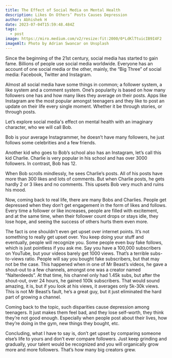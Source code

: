 ```yaml
---
title: The Effect of Social Media on Mental Health
description: Likes On Others’ Posts Causes Depression
author: Abhishek H
date: 2023-07-04T15:59:48.484Z
tags:
  - post
image: https://miro.medium.com/v2/resize:fit:2000/0*LdKlTtuicIB9I4F2
imageAlt: Photo by Adrian Swancar on Unsplash
---
```

<!--StartFragment-->

Since the beginning of the 21st century, social media has started to gain fame. Billions of people use social media worldwide. Everyone has an account of one social media or the other, mainly, the “Big Three” of social media: Facebook, Twitter and Instagram.

Almost all social media have some things in common; a follower system, a like system and a comment system. One’s popularity is based on how many followers one has and how many likes they average on their posts. Apps like Instagram are the most popular amongst teenagers and they like to post an update on their life every single moment. Whether it be through stories, or through posts.

Let’s explore social media's effect on mental health with an imaginary character, who we will call Bob.

Bob is your average Instagrammer, he doesn’t have many followers, he just follows some celebrities and a few friends.

Another kid who goes to Bob’s school also has an Instagram, let’s call this kid Charlie. Charlie is very popular in his school and has over 3000 followers. In contrast, Bob has 12.

When Bob scrolls mindlessly, he sees Charlie’s posts. All of his posts have more than 300 likes and lots of comments. But when Charlie posts, he gets hardly 2 or 3 likes and no comments. This upsets Bob very much and ruins his mood.

Now, coming back to real life, there are many Bobs and Charlies. People get depressed when they don’t get engagement in the form of likes and follows. Every time a follower or like increases, people are filled with excitement, and at the same time, when their follower count drops or stays idle, they lose hope, and seeing the success of others hurts them even more.

The fact is one shouldn’t even get upset over internet points. It’s not something to really get upset over. You keep doing your stuff and eventually, people will recognize you. Some people even buy fake follows, which is just pointless if you ask me. Say you have a 100,000 subscribers on YouTube, but your videos barely get 1000 views. That’s a terrible subs-to-views ratio. People will say you bought fake subscribers, but that may not be the case. This happened when in one of Mr Beast’s videos, he gave a shout-out to a few channels, amongst one was a creator named “Nalterdeeds”. At that time, his channel only had 1.45k subs, but after the shout-out, over 24 hours, he gained 100k subscribers. That would sound amazing, it is, but if you look at his views, it averages only 5k-30k views. This is not Mr Beast’s fault, he’s a great guy, but it just eliminated the hard part of growing a channel.

Coming back to the topic, such disparities cause depression among teenagers. It just makes them feel bad, and they lose self-worth, they think they’re not good enough. Especially when people post about their lives, how they’re doing in the gym, new things they bought, etc.

Concluding, what I have to say is, don’t get upset by comparing someone else’s life to yours and don’t ever compare followers. Just keep grinding and gradually, your talent would be recognized and you will organically grow more and more followers. That’s how many big creators grew.



<!--EndFragment-->